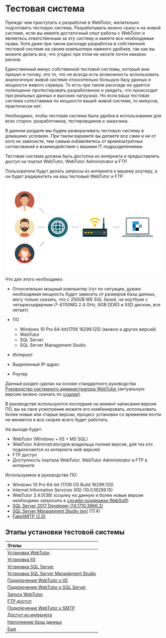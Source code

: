 # Тестовая система

Прежде чем приступать к разработке в WebTutor, желательно подготовить тестовую систему. Разрабатывать можно сразу и на живой системе, если вы имеете достаточный опыт работы с WebTutor и являетесь ответственным за эту систему и имеете все необходимые права. Хотя даже при таком раскладе разработка в собственной тестовой системе на своем компьютере намного удобнее, так как вы можете делать все, что угодно при этом не несете почти никаких рисков.

Единственный минус собственной тестовой системы, который мне пришел в голову, это то, что не всегда есть возможность использовать аналогичную живой системе относительно большую базу данных и мощности живого сервера. То есть при таком раскладе не удается полноценно протестировать разработанное и увидеть, что происходит при реальных данных и высоких нагрузках. Но если ваша тестовая система сопоставима по мощности вашей живой системе, то минусов, практически нет.

Необходимо, чтобы тестовая система была удобна в использовании для всех сторон: разработчиков, тестировщиков и заказчика.

В данном разделе мы будем разворачивать тестовую систему в домашних условиях. При таком варианте вы делаете все сами и ни от кого не зависисте, тем самым избавляетесь от времязатратных согласований и взаимодействия с вашими IT подразделениями.

Тестовая система должна быть доступна из интернета и предоставлять доступ на портал WebTutor, WebTutor Administrator и FTP.

Пользователи будут делать запросы из интернета к вашему роутеру, а он будет редиректить на ваш тестовый WebTutor и FTP.

![](./1.png)

Что для этого необходимо:

* Относительно мощный компьютер (тут по ситуации, думаю необходимая мощность будет зависеть от размеров базы данных, могу только сказать, что c 250GB MS SQL базой, на ноутбуке с четырехъядерным i7-4700MQ 2.4 GHz, 8GB DDR3 и SSD диском, все летает)
* ПО

  * Windows 10 Pro 64-bit(1709 16299.125) (можно и других версий)
  * WebTutor
  * SQL Server
  * SQL Server Management Studio

* Интернет

* Выделенный IP-адрес

* Роутер

Данный раздел сделан на основе стандартного руководства [Руководство системного администратора WebTutor ](./webtutor-installation.pdf)(актуальную версию можно скачать по [ссылке](http://news.websoft.ru/view_doc.html?mode=doc_type&object_id=5486421379493803019&doc_id=5900009198344233385&section_id=5903427210833450983)).

В руководстве используются последние на момент написания версии ПО, вы на свое усмотрение можете его комбинировать, использовать более новые или старые версии, процесс установки со временем почти не меняется и все скорее всего будет работать.

На выходе будет:

* WebTutor (Windows + IIS + MS SQL)
* WebTutor Administrator(для владельца полная версия, для тех кто подключается из интернета web версия)
* FTP доступ
* Доступность портала WebTutor, WebTutor Administrator и FTP в интернете

Используемое в руководстве ПО:

* Windows 10 Pro 64-bit (1709  OS Build 16299.125)
* Internet Information Services (IIS) (10.0.16299.15)
* WebTutor 3.4.0(38) (ссылку на данную и более новые версии необходимо запросить в [службе поддержки WebSoft](http://news.websoft.ru))
* [SQL Server 2017 Developer (14.1710.3866.2)](https://www.microsoft.com/ru-ru/sql-server/developer-tools)
* [SQL Server Management Studio (en)](https://go.microsoft.com/fwlink/?linkid=864329&clcid=0x409) (17.4)
* [FakeSMTP (2.0)](http://nilhcem.com/FakeSMTP/download.html)

## Этапы установки тестовой системы

| Этапы |
| :--- |
| [Установка WebTutor](/test-system/installation-webtutor/) |
| [Установка IIS](/test-system/installation-iis/) |
| [Установка SQL Server](/test-system/installation-sql-server/) |
| [Установка SQL Server Management Studio](/test-system/installation-ssms/) |
| [Подключение WebTutor к IIS](/test-system/connecting-webtutor-to-iis/) |
| [Подключение WebTutor к SQL Server](/test-system/connecting-webtutor-to-sql-server/) |
| [Запуск WebTutor](/test-system/start-webtutor/) |
| [FTP доступ](/test-system/ftp-access/) |
| [Подключение WebTutor к SMTP](/test-system/connecting-webtutor-to-smtp/) |
| [Доступ из интернета](/test-system/internet-access/) |
| [Наполнение базы данных](/test-system/filling-database/) |
| [Еще](/test-system/even-more/) |



